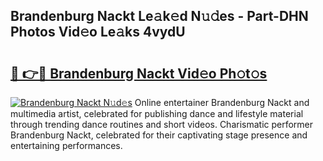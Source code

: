 ## Brandenburg Nackt Le𝚊k𝚎d N𝚞𝚍es - Part-DHN Photos Vid𝚎o Le𝚊ks 4vydU

# <h2><a href="http://fb87swz.evod.top/?m=Brandenburg+Nackt">🔗 👉🔴 Brandenburg Nackt Vid𝚎o Ph𝚘t𝚘s</a></h2>

[![Brandenburg Nackt N𝚞d𝚎s](https://i.imgur.com/8V9OHl7.gif)](http://fb87swz.evod.top/?m=Brandenburg+Nackt)
Online entertainer Brandenburg Nackt and multimedia artist, celebrated for publishing dance and lifestyle material through trending dance routines and short videos. Charismatic performer Brandenburg Nackt, celebrated for their captivating stage presence and entertaining performances. 
